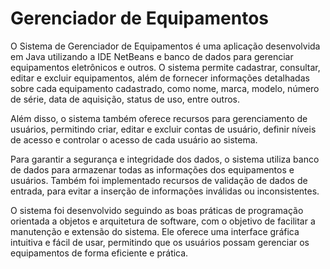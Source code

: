 # Gerenciador de Equipamentos
 
 O Sistema de Gerenciador de Equipamentos é uma aplicação desenvolvida em Java utilizando a IDE NetBeans e banco de dados para gerenciar equipamentos eletrônicos e outros. O sistema permite cadastrar, consultar, editar e excluir equipamentos, além de fornecer informações detalhadas sobre cada equipamento cadastrado, como nome, marca, modelo, número de série, data de aquisição, status de uso, entre outros.

Além disso, o sistema também oferece recursos para gerenciamento de usuários, permitindo criar, editar e excluir contas de usuário, definir níveis de acesso e controlar o acesso de cada usuário ao sistema.

Para garantir a segurança e integridade dos dados, o sistema utiliza banco de dados para armazenar todas as informações dos equipamentos e usuários. Também foi implementado recursos de validação de dados de entrada, para evitar a inserção de informações inválidas ou inconsistentes.

O sistema foi desenvolvido seguindo as boas práticas de programação orientada a objetos e arquitetura de software, com o objetivo de facilitar a manutenção e extensão do sistema. Ele oferece uma interface gráfica intuitiva e fácil de usar, permitindo que os usuários possam gerenciar os equipamentos de forma eficiente e prática.
